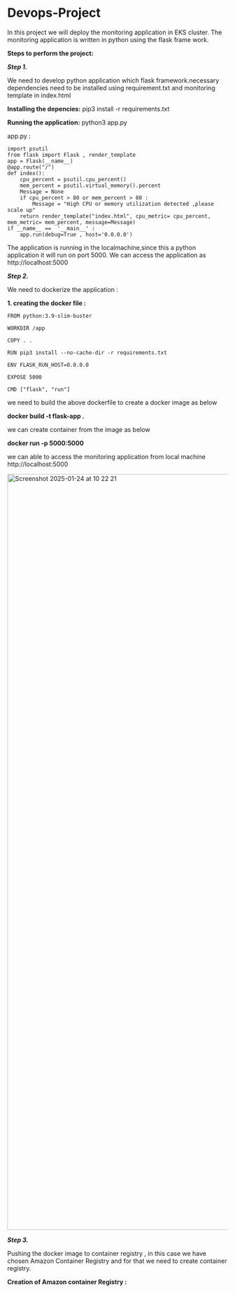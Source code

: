 # Devops-Project
In this project we will deploy the monitoring application in EKS cluster.
The monitoring application is written in python using the flask frame work. 

**Steps to perform the project:**

***Step 1.***

We need to develop python application which flask framework.necessary dependencies need to be installed using requirement.txt and monitoring template in index.html

**Installing the depencies:**
pip3 install -r requirements.txt

**Running the application:**
python3 app.py

app.py :

```
import psutil
from flask import Flask , render_template
app = Flask(__name__)
@app.route("/")
def index():
    cpu_percent = psutil.cpu_percent()
    mem_percent = psutil.virtual_memory().percent
    Message = None
    if cpu_percent > 80 or mem_percent > 80 :
        Message = "High CPU or memory utilization detected ,please scale up"
    return render_template("index.html", cpu_metric= cpu_percent, mem_metric= mem_percent, message=Message)
if __name__ ==  '__main__' :
    app.run(debug=True , host='0.0.0.0')
```    



The application is running in the localmachine,since this a python application it will run on port 5000.
We can access the application as http://localhost:5000


**_Step 2._**

We need to dockerize the application :

**1. creating the docker file :**

```
FROM python:3.9-slim-buster

WORKDIR /app

COPY . .

RUN pip3 install --no-cache-dir -r requirements.txt

ENV FLASK_RUN_HOST=0.0.0.0

EXPOSE 5000

CMD ["flask", "run"]

```

we need to build the above dockerfile to create a docker image as below 

**docker build -t flask-app .**

we can create container from the image as below 

**docker run -p 5000:5000 <image-id>**

we can able to access the monitoring application from local machine http://localhost:5000 


<img width="1728" alt="Screenshot 2025-01-24 at 10 22 21" src="https://github.com/user-attachments/assets/4e72c106-4783-4997-84d0-7ba841d793ff" />


**_Step 3._**

Pushing the docker image to container registry , in this case we have chosen Amazon Container Registry and for that we need to create container registry.

**Creation of Amazon container Registry :**



   
